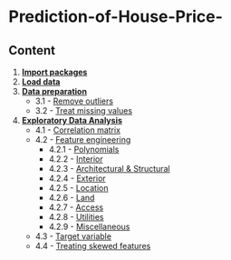 # Prediction-of-House-Price-
## Content

1. **[Import packages](#import_packages)**
2. **[Load data](#load_data)**
3. **[Data preparation](#data_preparation)**
    - 3.1 - [Remove outliers](#remove_outliers)
    - 3.2 - [Treat missing values](#treat_missing_values)   
4. **[Exploratory Data Analysis](#exploratory_data_analysis)**
    - 4.1 - [Correlation matrix](#correlation_matrix)
    - 4.2 - [Feature engineering](#feature_engineering)
        - 4.2.1 - [Polynomials](#polynomials)
        - 4.2.2 - [Interior](#interior)
        - 4.2.3 - [Architectural & Structural](#architectural_&_structural)
        - 4.2.4 - [Exterior](#exterior)
        - 4.2.5 - [Location](#location)
        - 4.2.6 - [Land](#land)
        - 4.2.7 - [Access](#access)
        - 4.2.8 - [Utilities](#utilities)
        - 4.2.9 - [Miscellaneous](#miscellaneous)
    - 4.3 - [Target variable](#target_variable)
    - 4.4 - [Treating skewed features](#treating_skewed_features)
